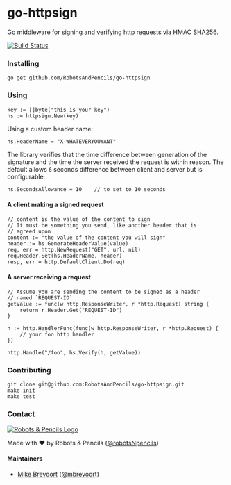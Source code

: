 # go-httpsign
Go middleware for signing and verifying http requests via HMAC SHA256.

[![Build Status](https://travis-ci.org/RobotsAndPencils/go-httpsign.svg)](https://travis-ci.org/RobotsAndPencils/go-httpsign)

### Installing

    go get github.com/RobotsAndPencils/go-httpsign

### Using

    key := []byte("this is your key")
    hs := httpsign.New(key)

Using a custom header name:

    hs.HeaderName = "X-WHATEVERYOUWANT"

The library verifies that the time difference between generation of the signature and the time the server received the request is within reason. The default allows `6` seconds difference between client and server but is configurable:

    hs.SecondsAllowance = 10    // to set to 10 seconds

#### A client making a signed request

    // content is the value of the content to sign
    // It must be something you send, like another header that is
    // agreed upon
    content := "the value of the content you will sign"
    header := hs.GenerateHeaderValue(value)
    req, err = http.NewRequest("GET", url, nil)
    req.Header.Set(hs.HeaderName, header)
    resp, err = http.DefaultClient.Do(req)


#### A server receiving a request

    // Assume you are sending the content to be signed as a header
    // named `REQUEST-ID`
    getValue := func(w http.ResponseWriter, r *http.Request) string {
        return r.Header.Get("REQUEST-ID")
    }

    h := http.HandlerFunc(func(w http.ResponseWriter, r *http.Request) {
        // your foo http handler
    })

    http.Handle("/foo", hs.Verify(h, getValue))


### Contributing

    git clone git@github.com:RobotsAndPencils/go-httpsign.git
    make init
    make test

### Contact

[![Robots & Pencils Logo](http://f.cl.ly/items/2W3n1r2R0j2p2b3n3j3c/rnplogo.png)](http://www.robotsandpencils.com)

Made with :heart: by Robots & Pencils ([@robotsNpencils](https://twitter.com/robotsNpencils))

#### Maintainers

- [Mike Brevoort](http://github.com/mbrevoort) ([@mbrevoort](https://twitter.com/mbrevoort))
